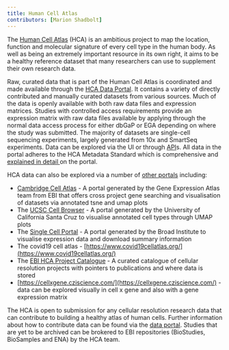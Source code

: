 ```yaml
---
title: Human Cell Atlas
contributors: [Marion Shadbolt]
---
```


The [Human Cell Atlas](https://www.humancellatlas.org/) (HCA) is an ambitious project to map the location, function and molecular signature of every cell type in the human body. As well as being an extremely important resource in its own right, it aims to be a healthy reference dataset that many researchers can use to supplement their own research data.

Raw, curated data that is part of the Human Cell Atlas is coordinated and made available through the [HCA Data Portal](https://data.humancellatlas.org/). It contains a variety of directly contributed and manually curated datasets from various sources. Much of the data is openly available with both raw data files and expression matrices. Studies with controlled access requirements provide an expression matrix with raw data files available by applying through the normal data access process for either dbGaP or EGA depending on where the study was submitted. The majority of datasets are single-cell sequencing experiments, largely generated from 10x and SmartSeq experiments. Data can be explored via the UI or through [API](https://data.humancellatlas.org/apis)s. All data in the portal adheres to the HCA Metadata Standard which is comprehensive and [explained in detail ](https://data.humancellatlas.org/metadata)on the portal.

HCA data can also be explored via a number of [other portals](https://www.humancellatlas.org/portals/) including:


* [Cambridge Cell Atlas](https://www.cambridgecellatlas.org/) - A portal generated by the Gene Expression Atlas team from EBI that offers cross project gene searching and visualisation of datasets via annotated tsne and umap plots
* The [UCSC Cell Browser](https://cells.ucsc.edu/?proj=hca) - A portal generated by the University of California Santa Cruz to visualise annotated cell types through UMAP plots
* The [Single Cell Portal](https://singlecell.broadinstitute.org/single_cell?scpbr=human-cell-atlas-main-collection) - A portal generated by the Broad Institute to visualise expression data and download summary information
* The covid19 cell atlas - [https://www.covid19cellatlas.org/](https://www.covid19cellatlas.org/)
* The [EBI HCA Project Catalogue](https://www.ebi.ac.uk/humancellatlas/project-catalogue/) -  A curated catalogue of cellular resolution projects with pointers to publications and where data is stored
* [https://cellxgene.cziscience.com/](https://cellxgene.cziscience.com/) - data can be explored visually in cell x gene and also with a gene expression matrix

The HCA is open to submission for any cellular resolution research data that can contribute to building a healthy atlas of human cells. Further information about how to contribute data can be found via the [data portal](https://data.humancellatlas.org/contribute). Studies that are yet to be archived can be brokered to EBI repositories (BioStudies, BioSamples and ENA) by the HCA team.

